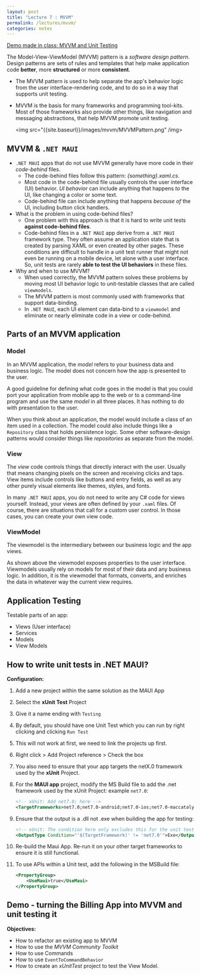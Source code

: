 ```yaml
---
layout: post
title: "Lecture 7 : MVVM"
permalink: /lectures/mvvm/
categories: notes
---
```

[Demo made in class: MVVM and Unit Testing](https://github.com/AppDevIII-W24-Code/Demos/tree/main/DemoMvvmAndTesting)

The Model-View-ViewModel (MVVM) pattern is a *software design pattern*. Design patterns are sets of rules and templates that help make application code **better**, more **structured** or more **consistent**. 

- The MVVM pattern is used to help separate the app's behavior logic from the user interface-rendering code, and to do so in a way that supports unit testing.

- MVVM is the basis for many frameworks and programming tool-kits. Most of those frameworks also provide other things, like navigation and messaging abstractions, that help MVVM promote unit testing. 

  

  <img src="{{site.baseurl}}/images/mvvm/MVVMPattern.png" /img>

## MVVM & `.NET MAUI`

- `.NET MAUI` apps that do not use MVVM generally have more code in their *code-behind* files. 
  - The code-behind files follow this pattern: *{something}.xaml.cs*. 
  - Most code in the code-behind file usually controls the user interface (UI) behavior. *UI behavior* can include anything that happens *to* the UI, like changing a color or some text. 
  - Code-behind file can include anything that happens *because of* the UI, including button click handlers.
- What is the problem in using code-behind files?
  - One problem with this approach is that it is hard to write unit tests **against code-behind files**. 
  - Code-behind files in a `.NET MAUI` app derive from a `.NET MAUI` framework type. They often assume an application state that is created by parsing XAML or even created by other pages. These conditions are difficult to handle in a unit test runner that might not even be running on a mobile device, let alone with a user interface. So, unit tests are rarely **able to test the UI behaviors** in these files.
- Why and when to use MVVM?
  - When used correctly, the MVVM pattern solves these problems by moving most UI behavior logic to unit-testable classes that are called `viewmodels`. 
  - The MVVM pattern is most commonly used with frameworks that support data-binding. 
  - In `.NET MAUI`, each UI element can data-bind to a `viewmodel` and eliminate or nearly eliminate code in a view or code-behind.

## Parts of an MVVM application

### Model

In an MVVM application, the *model* refers to your business data and business logic. The model does not concern how the app is presented to the user.

A good guideline for defining what code goes in the model is that you could port your application from mobile app to the web or to a command-line program and use the same *model* in all three places. It has nothing to do with presentation to the user.

When you think about an application, the model would include a class of an item used in a collection. The model could also include things like a `Repository` class that holds persistence logic. Some other software-design patterns would consider things like *repositories* as separate from the model. 

### View

The *view* code controls things that directly interact with the user. Usually that means changing pixels on the screen and receiving clicks and taps. View items include controls like buttons and entry fields, as well as any other purely visual elements like themes, styles, and fonts.

In many `.NET MAUI` apps, you do not need to write any C# code for views yourself. Instead, your views are often defined by your `.xaml` files. Of course, there are situations that call for a custom user control. In those cases, you can create your own view code. 

### ViewModel

The viewmodel is the intermediary between our business logic and the app views.



As shown above the viewmodel exposes properties to the user interface. Viewmodels usually rely on models for most of their data and any business logic. In addition, it is the viewmodel that formats, converts, and enriches the data in whatever way the current view requires.

## Application Testing

Testable parts of an app:

- Views (User interface)
- Services
- Models
- View Models

## How to write unit tests in .NET MAUI?

**Configuration:**

1. Add a new project within the same solution as the MAUI App

2. Select the **xUnit Test** Project 

3. Give it a name ending with `Testing`

4. By default, you should have one Unit Test which you can run by right clicking and clicking `Run Test`

5. This will not work at first, we need to link the projects up first.

6. Right click > Add Project reference > Check the box

7. You also need to ensure that your app targets the netX.0 framework used by the **xUnit** Project.

8. For the **MAUI app** project, modify the MS Build file to add the .net framework used by the xUnit Project: example `net7.0`:

   ```xml
   <!-- xUnit: Add net7.0; here -->
   <TargetFrameworks>net7.0;net7.0-android;net7.0-ios;net7.0-maccatalyst</TargetFrameworks>
   ```

9. Ensure that the output is a .dll not .exe when building the app for testing:

   ```xml
   <!-- xUnit: The condition here only excludes this for the unit test project -->
   <OutputType Condition="'$(TargetFramework)' != 'net7.0'">Exe</OutputType>
   ```

10. Re-build the Maui App. Re-run it on your other target frameworks to ensure it is still functional.

11. To use APIs within a Unit test, add the following in the MSBuild file:

    ```xml
    <PropertyGroup>
    	<UseMaui>true</UseMaui>
    </PropertyGroup>
    ```



## Demo - turning the Billing App into MVVM and unit testing it

**Objectives:**

- How to refactor an existing app to MVVM
- How to use the *MVVM Community Toolkit*
- How to use Commands
- How to use `EventToCommandBehavior` 
- How to create an *xUnitTest* project to test the View Model.

